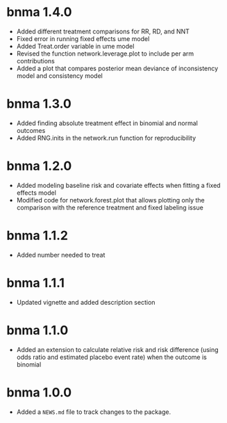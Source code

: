 # bnma 1.4.0

* Added different treatment comparisons for RR, RD, and NNT
* Fixed error in running fixed effects ume model
* Added Treat.order variable in ume model
* Revised the function network.leverage.plot to include per arm contributions
* Added a plot that compares posterior mean deviance of inconsistency model and consistency model

# bnma 1.3.0

* Added finding absolute treatment effect in binomial and normal outcomes
* Added RNG.inits in the network.run function for reproducibility

# bnma 1.2.0

* Added modeling baseline risk and covariate effects when fitting a fixed effects model
* Modified code for network.forest.plot that allows plotting only the comparison with the reference treatment and fixed labeling issue

# bnma 1.1.2

* Added number needed to treat

# bnma 1.1.1

* Updated vignette and added description section

# bnma 1.1.0

* Added an extension to calculate relative risk and risk difference (using odds ratio and estimated placebo event rate) when the outcome is binomial

# bnma 1.0.0

* Added a `NEWS.md` file to track changes to the package.

